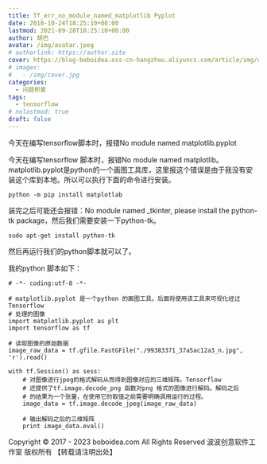```yaml
---
title: Tf_err_no_module_named_matplotlib Pyplot
date: 2018-10-24T18:25:10+08:00
lastmod: 2021-09-28T18:25:10+08:00
author: 胡巴
avatar: /img/avatar.jpeg
# authorlink: https://author.site
cover: https://blog-boboidea.oss-cn-hangzhou.aliyuncs.com/article/img/cover.jpg
# images:
#   - /img/cover.jpg
categories:
  - 问题积累
tags:
  - tensorflow
# nolastmod: true
draft: false
---
```


今天在编写tensorflow脚本时，报错No module named matplotlib.pyplot

<!--more-->

今天在编写tensorflow 脚本时，报错No module named matplotlib。matplotlib.pyplot是python的一个画图工具库，这里报这个错误是由于我没有安装这个库到本地。所以可以执行下面的命令进行安装。

    python -m pip install matplotlab

装完之后可能还会报错：No module named _tkinter, please install the python-tk package，然后我们需要安装一下python-tk。

    sudo apt-get install python-tk

然后再运行我们的python脚本就可以了。

我的python 脚本如下：

    # -*- coding:utf-8 -*-

    # matplotlib.pyplot 是一个python 的画图工具。后面将使用该工具来可视化经过
    Tensorflow
    # 处理的图像
    import matplotlib.pyplot as plt
    import tensorflow as tf

    # 读取图像的原始数据
    image_raw_data = tf.gfile.FastGFile("./99383371_37a5ac12a3_n.jpg", 'r').read()

    with tf.Session() as sess:
        # 对图像进行jpeg的格式解码从而得到图像对应的三维矩阵。Tensorflow
        # 还提供了tf.image.decode_png 函数对png 格式的图像进行解码。解码之后
        # 的结果为一个张量，在使用它的取值之前需要明确调用运行的过程。
        image_data = tf.image.decode_jpeg(image_raw_data)

        # 输出解码之后的三维矩阵
        print image_data.eval()

<!--declare-declare-->

Copyright &copy; 2017 - 2023 boboidea.com All Rights Reserved 波波创意软件工作室 版权所有 【转载请注明出处】

